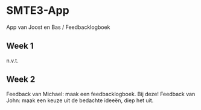 # SMTE3-App
App van Joost en Bas / Feedbacklogboek

## Week 1
n.v.t.

## Week 2
Feedback van Michael: maak een feedbacklogboek. Bij deze!
Feedback van John: maak een keuze uit de bedachte ideeën, diep het uit.

